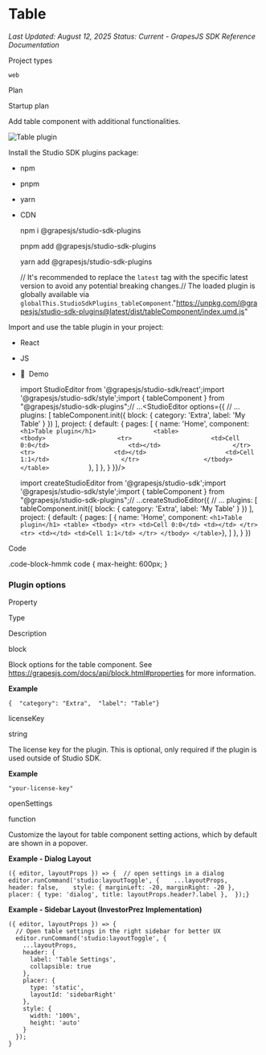 # Table

*Last Updated: August 12, 2025*
*Status: Current - GrapesJS SDK Reference Documentation*

Project types

`web`

Plan

Startup plan

Add table component with additional functionalities.

![Table plugin](/docs-sdk/assets/images/table-plugin-f8c7596df01f9e12fb5d94a9de4ee502.png)

Install the Studio SDK plugins package:

- npm
- pnpm
- yarn
- CDN

  npm i @grapesjs/studio-sdk-plugins

  pnpm add @grapesjs/studio-sdk-plugins

  yarn add @grapesjs/studio-sdk-plugins

  // It's recommended to replace the `latest` tag with the specific latest version to avoid any potential breaking changes.// The loaded plugin is globally available via `globalThis.StudioSdkPlugins_tableComponent`."https://unpkg.com/@grapesjs/studio-sdk-plugins@latest/dist/tableComponent/index.umd.js"

Import and use the table plugin in your project:

- React
- JS
- 🍇  Demo

  import StudioEditor from '@grapesjs/studio-sdk/react';import '@grapesjs/studio-sdk/style';import { tableComponent } from "@grapesjs/studio-sdk-plugins";// ...<StudioEditor options={{      // ...      plugins: [        tableComponent.init({          block: { category: 'Extra', label: 'My Table' }        })      ],      project: {        default: {          pages: [            {              name: 'Home',              component: `                <h1>Table plugin</h1>                <table>                  <tbody>                    <tr>                      <td>Cell 0:0</td>                      <td></td>                    </tr>                    <tr>                      <td></td>                      <td>Cell 1:1</td>                    </tr>                  </tbody>                </table>            `},          ]        },      }      }}/>

  import createStudioEditor from '@grapesjs/studio-sdk';import '@grapesjs/studio-sdk/style';import { tableComponent } from "@grapesjs/studio-sdk-plugins";// ...createStudioEditor({ // ... plugins: [ tableComponent.init({ block: { category: 'Extra', label: 'My Table' } }) ], project: { default: { pages: [ { name: 'Home', component: ` <h1>Table plugin</h1> <table> <tbody> <tr> <td>Cell 0:0</td> <td></td> </tr> <tr> <td></td> <td>Cell 1:1</td> </tr> </tbody> </table> `}, ] }, } })

Code

.code-block-hmmk code { max-height: 600px; }

### Plugin options[​](#plugin-options "Direct link to Plugin options")

Property

Type

Description

block

Block options for the table component. See https://grapesjs.com/docs/api/block.html#properties for more information.

**Example**

    {  "category": "Extra",  "label": "Table"}

licenseKey

string

The license key for the plugin. This is optional, only required if the plugin is used outside of Studio SDK.

**Example**

    "your-license-key"

openSettings

function

Customize the layout for table component setting actions, which by default are shown in a popover.

**Example - Dialog Layout**

    ({ editor, layoutProps }) => {  // open settings in a dialog  editor.runCommand('studio:layoutToggle', {    ...layoutProps,    header: false,    style: { marginLeft: -20, marginRight: -20 },    placer: { type: 'dialog', title: layoutProps.header?.label },  });}

**Example - Sidebar Layout (InvestorPrez Implementation)**

    ({ editor, layoutProps }) => {
      // Open table settings in the right sidebar for better UX
      editor.runCommand('studio:layoutToggle', {
        ...layoutProps,
        header: { 
          label: 'Table Settings',
          collapsible: true
        },
        placer: { 
          type: 'static', 
          layoutId: 'sidebarRight' 
        },
        style: { 
          width: '100%',
          height: 'auto'
        }
      });
    }
